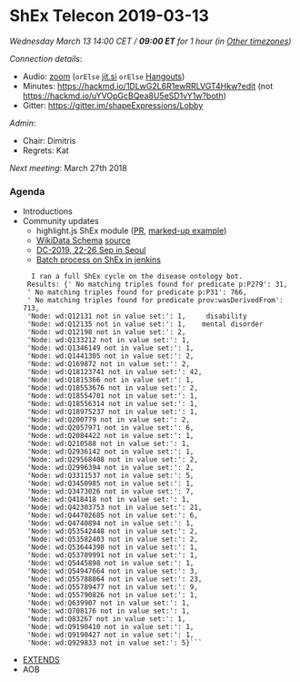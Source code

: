 # ShEx Telecon 2019-03-13

*Wednesday March 13 14:00 CET / __09:00 ET__ for 1 hour (in [Other timezones](https://www.timeanddate.com/worldclock/fixedtime.html?msg=ShEx+CG&iso=20190313T14&p1=195&ah=1))*

*Connection details*:
* Audio: [zoom](https://zoom.us/j/441496948) (`orElse` [jit.si](https://meet.jit.si/ShEx) `orElse` [Hangouts](http://tinyurl.com/ShEx-hangouts))
* Minutes: https://hackmd.io/1DLwG2L6R1ewRRLVGT4Hkw?edit (not https://hackmd.io/uYVOpGcBQea8U5eSD1vY1w?both)
* Gitter: https://gitter.im/shapeExpressions/Lobby

*Admin*:
 * Chair: Dimitris
 * Regrets: Kat

*Next meeting*: March 27th 2018

### Agenda

* Introductions
* Community updates
  * highlight.js ShEx module ([PR](https://github.com/highlightjs/highlight.js/pull/2001), [marked-up example](https://www.w3.org/2019/03/FHIR-ShEx/))
  * [WikiData Schema](https://wikidata-shex.wmflabs.org/wiki/Main_Page) [source](https://www.wikidata.org/wiki/Wikidata_talk:WikiProject_ShEx#You_can_now_try_Shape_Expressions_on_a_test_system)
  * [DC-2019, 22-26 Sep in Seoul](http://www.dublincore.org/conferences/2019/cfp/)
  * [Batch process on ShEx in jenkins](http://185.78.196.107:8080/job/Disease%20Ontology%20conformance/)
  ```
    I ran a full ShEx cycle on the disease ontology bot.
   Results: {' No matching triples found for predicate p:P279': 31, 
   ' No matching triples found for predicate p:P31': 766,
   ' No matching triples found for predicate prov:wasDerivedFrom': 713,
   'Node: wd:Q12131 not in value set:': 1,     disability
   'Node: wd:Q12135 not in value set:': 1,    mental disorder
   'Node: wd:Q12198 not in value set:': 2,
   'Node: wd:Q133212 not in value set:': 1,
   'Node: wd:Q1346149 not in value set:': 1,
   'Node: wd:Q1441305 not in value set:': 2,
   'Node: wd:Q169872 not in value set:': 2,
   'Node: wd:Q18123741 not in value set:': 42,
   'Node: wd:Q1815366 not in value set:': 1,
   'Node: wd:Q18553676 not in value set:': 2,
   'Node: wd:Q18554701 not in value set:': 1,
   'Node: wd:Q18556314 not in value set:': 1,
   'Node: wd:Q18975237 not in value set:': 1,
   'Node: wd:Q200779 not in value set:': 2,
   'Node: wd:Q2057971 not in value set:': 6,
   'Node: wd:Q2084422 not in value set:': 1,
   'Node: wd:Q210588 not in value set:': 1,
   'Node: wd:Q2936142 not in value set:': 1,
   'Node: wd:Q29568408 not in value set:': 2,
   'Node: wd:Q2996394 not in value set:': 2,
   'Node: wd:Q3311537 not in value set:': 5,
   'Node: wd:Q3450985 not in value set:': 1,
   'Node: wd:Q3473026 not in value set:': 7,
   'Node: wd:Q418418 not in value set:': 1,
   'Node: wd:Q42303753 not in value set:': 21,
   'Node: wd:Q44702685 not in value set:': 6,
   'Node: wd:Q4740894 not in value set:': 1,
   'Node: wd:Q53542448 not in value set:': 2,
   'Node: wd:Q53582403 not in value set:': 2,
   'Node: wd:Q53644398 not in value set:': 1,
   'Node: wd:Q53709991 not in value set:': 1,
   'Node: wd:Q5445898 not in value set:': 1,
   'Node: wd:Q54947664 not in value set:': 3,
   'Node: wd:Q55788864 not in value set:': 23,
   'Node: wd:Q55789477 not in value set:': 9,
   'Node: wd:Q55790826 not in value set:': 1,
   'Node: wd:Q639907 not in value set:': 1,
   'Node: wd:Q708176 not in value set:': 1,
   'Node: wd:Q83267 not in value set:': 1,
   'Node: wd:Q9190410 not in value set:': 1,
   'Node: wd:Q9190427 not in value set:': 1,
   'Node: wd:Q929833 not in value set:': 5}```
* [EXTENDS](https://rawgit.com/shexSpec/primer/extends/index.html#extension)
* AOB
